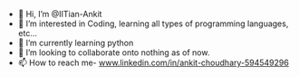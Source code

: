 - 👋 Hi, I’m @IITian-Ankit
- 👀 I’m interested in Coding, learning all types of programming languages, etc...
- 🌱 I’m currently learning python
- 💞️ I’m looking to collaborate onto nothing as of now.
- 📫 How to reach me- www.linkedin.com/in/ankit-choudhary-594549296

<!---
IITian-Ankit/IITian-Ankit is a ✨ special ✨ repository because its `README.md` (this file) appears on your GitHub profile.
You can click the Preview link to take a look at your changes.
--->

